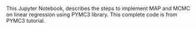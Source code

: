 This Jupyter Notebook, describes the steps to implement MAP and MCMC on linear regression using PYMC3 library. This complete  code is from PYMC3 tutorial.
